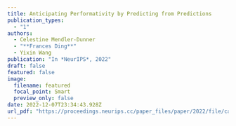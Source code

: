 ```yaml
---
title: Anticipating Performativity by Predicting from Predictions
publication_types:
  - "1"
authors:
  - Celestine Mendler-Dunner
  - "**Frances Ding**"
  - Yixin Wang
publication: "In *NeurIPS*, 2022"
draft: false
featured: false
image:
  filename: featured
  focal_point: Smart
  preview_only: false
date: 2022-12-07T23:34:43.928Z
url_pdf: "https://proceedings.neurips.cc/paper_files/paper/2022/file/ca09b375e8e2b2c789698c079a9fc51c-Paper-Conference.pdf"
---
```

